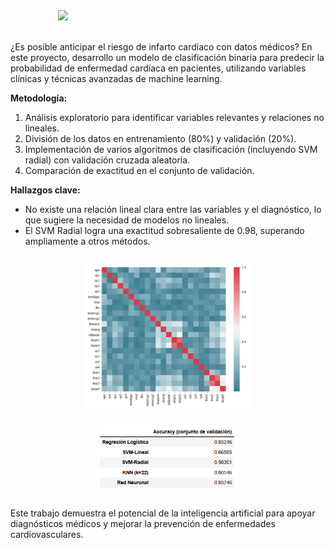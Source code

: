 <div style="display: flex; justify-content: center; text-align: center;">
<img width="70%" height="auto" src='https://images.pexels.com/photos/1093161/pexels-photo-1093161.jpeg?auto=compress&cs=tinysrgb&w=1260&h=750&dpr=2'>
</div>
<br><br>
¿Es posible anticipar el riesgo de infarto cardíaco con datos médicos? En este proyecto, desarrollo un modelo de clasificación binaria para predecir la probabilidad de enfermedad cardíaca en pacientes, utilizando variables clínicas y técnicas avanzadas de machine learning.

**Metodología:**
1. Análisis exploratorio para identificar variables relevantes y relaciones no lineales.
2. División de los datos en entrenamiento (80%) y validación (20%).
3. Implementación de varios algoritmos de clasificación (incluyendo SVM radial) con validación cruzada aleatoria.
4. Comparación de exactitud en el conjunto de validación.

**Hallazgos clave:**
- No existe una relación lineal clara entre las variables y el diagnóstico, lo que sugiere la necesidad de modelos no lineales.
- El SVM Radial logra una exactitud sobresaliente de 0.98, superando ampliamente a otros métodos.

<div style="display: flex; justify-content: center; text-align: center; margin: 2em;">
    <img width="60%" height="auto" src='https://github.com/desareca/Proyectos_tensorflow/raw/master/Probabilidad-Infarto-Cardiaco/corr.png'>
</div>

<div style="display: flex; justify-content: center; text-align: center; margin: 2em;">
    <img width="50%" height="auto" src='https://github.com/desareca/Proyectos_tensorflow/raw/master/Probabilidad-Infarto-Cardiaco/acc.png'>
</div>

Este trabajo demuestra el potencial de la inteligencia artificial para apoyar diagnósticos médicos y mejorar la prevención de enfermedades cardiovasculares.
